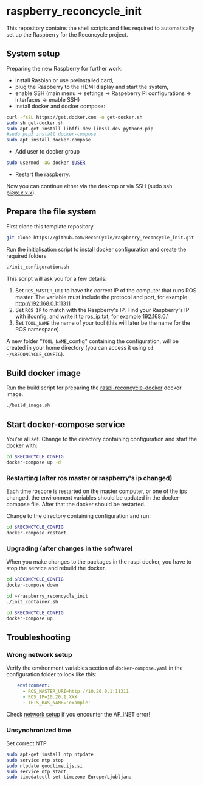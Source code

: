 # raspberry_reconcycle_init

This repository contains the shell scripts and files required to automatically set up the Raspberry for the Reconcycle project.

## System setup

Preparing the new Raspberry for further work:

* install Rasbian or use preinstalled card,
* plug the Raspberry to the HDMI display and start the system,
* enable SSH (main menu -> settings -> Raspeberry Pi configurations -> interfaces -> enable SSH)
* Install docker and docker compose:
```sh
curl -fsSL https://get.docker.com -o get-docker.sh
sudo sh get-docker.sh
sudo apt-get install libffi-dev libssl-dev python3-pip
#sudo pip3 install docker-compose
sudo apt install docker-compose
```
* Add user to docker group 
```sh
sudo usermod -aG docker $USER
```
*  Restart the raspberry.

Now you can continue either via the desktop or via SSH (sudo ssh pi@x.x.x.x).

## Prepare the file system

First clone this template repository

```sh
git clone https://github.com/ReconCycle/raspberry_reconcycle_init.git
```

Run the initialisation script to install docker configuration and create the required folders

```sh
./init_configuration.sh
```

This script will ask you for a few details:
1. Set `ROS_MASTER_URI` to have the correct IP of the computer that runs ROS master. The variable must include the protocol and port, for example
http://192.168.0.1:11311
2. Set `ROS_IP` to match with the Raspberry's IP. Find your Raspberry's IP with ifconfig, and write it to ros_ip.txt, for example 192.168.0.1
3. Set `TOOL_NAME` the name of your tool (this will later be the name for the ROS namespace).

A new folder "`TOOL_NAME`_config"  containing the configuration, will be created in your home directory (you can access it using `cd ~/$RECONCYCLE_CONFIG`).


## Build docker image

Run the build script for preparing the [raspi-reconcycle-docker](https://github.com/ReconCycle/raspi-reconcycle-docker) docker image.

```sh
./build_image.sh
```


## Start docker-compose service

You're all set. Change to the directory containing configuration and start the docker with:

```sh
cd $RECONCYCLE_CONFIG
docker-compose up -d
```

### Restarting (after ros master or raspberry's ip changed)
Each time roscore is restarted on the master computer, or one of the ips changed, the environment variables should be updated in the docker-compose file.
After that the docker should be restarted.

Change to the directory containing configuration and run:

```sh
cd $RECONCYCLE_CONFIG
docker-compose restart
```

### Upgrading (after changes in the software)
When you make changes to the packages in the raspi docker, you have to stop the service and rebuild the docker.

```sh
cd $RECONCYCLE_CONFIG
docker-compose down

cd ~/raspberry_reconcycle_init
./init_container.sh

cd $RECONCYCLE_CONFIG
docker-compose up
```

## Troubleshooting

### Wrong network setup

Verify the environment variables section of `docker-compose.yaml` in the configuration folder to look like this:

```yaml
    environment:
      - ROS_MASTER_URI=http://10.20.0.1:11311
      - ROS_IP=10.20.1.XXX
      - THIS_RAS_NAME='example'
```

Check [network setup](http://wiki.ros.org/ROS/NetworkSetup) if you encounter the AF_INET error!

### Unsynchronized time

Set correct NTP

```bash
sudo apt-get install ntp ntpdate
sudo service ntp stop
sudo ntpdate goodtime.ijs.si
sudo service ntp start
sudo timedatectl set-timezone Europe/Ljubljana
```


